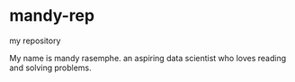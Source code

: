 # mandy-rep
my repository

My name is mandy rasemphe. an aspiring data scientist who loves reading and solving problems.
